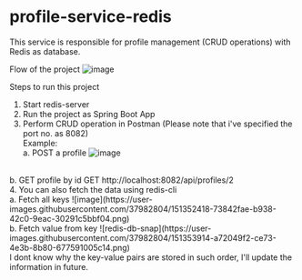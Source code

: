 # profile-service-redis

This service is responsible for profile management (CRUD operations) with Redis as database.<br/>

Flow of the project
![image](https://user-images.githubusercontent.com/37982804/151365118-d119fee9-8c4e-43d2-afe9-74f6cc62b394.png)
<br/>

Steps to run this project<br/>
1. Start redis-server<br/>
2. Run the project as Spring Boot App<br/>
3. Perform CRUD operation in Postman (Please note that i've specified the port no. as 8082)<br/>
Example:<br/>
a. POST a profile
![image](https://user-images.githubusercontent.com/37982804/151351745-46ab4879-2d50-4762-af3c-dd403f0d6b09.png)
<br/>
b. GET profile by id
GET http://localhost:8082/api/profiles/2
<br/>
4. You can also fetch the data using redis-cli<br/>
a. Fetch all keys
![image](https://user-images.githubusercontent.com/37982804/151352418-73842fae-b938-42c0-9eac-30291c5bbf04.png)
<br/>
b. Fetch value from key
![redis-db-snap](https://user-images.githubusercontent.com/37982804/151353914-a72049f2-ce73-4e3b-8b80-677591005c14.png)
<br/>
I dont know why the key-value pairs are stored in such order, I'll update the information in future.
<br/>

